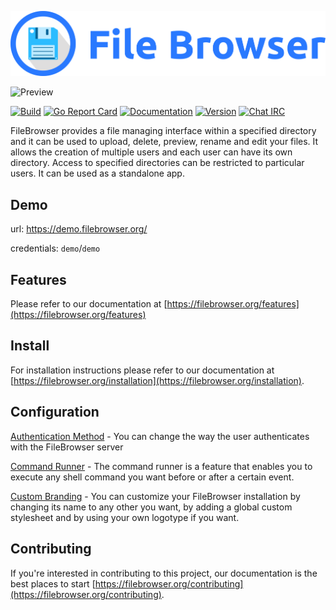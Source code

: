 <p align="center">
  <img src="https://raw.githubusercontent.com/filebrowser/logo/master/banner.png" width="550"/>
</p>

![Preview](https://user-images.githubusercontent.com/5447088/50716739-ebd26700-107a-11e9-9817-14230c53efd2.gif)

[![Build](https://github.com/filebrowser/filebrowser/actions/workflows/main.yaml/badge.svg)](https://github.com/filebrowser/filebrowser/actions/workflows/main.yaml)
[![Go Report Card](https://goreportcard.com/badge/github.com/filebrowser/filebrowser?style=flat-square)](https://goreportcard.com/report/github.com/filebrowser/filebrowser)
[![Documentation](https://img.shields.io/badge/godoc-reference-blue.svg?style=flat-square)](http://godoc.org/github.com/filebrowser/filebrowser)
[![Version](https://img.shields.io/github/release/filebrowser/filebrowser.svg?style=flat-square)](https://github.com/filebrowser/filebrowser/releases/latest)
[![Chat IRC](https://img.shields.io/badge/freenode-%23filebrowser-blue.svg?style=flat-square)](http://webchat.freenode.net/?channels=%23filebrowser)

FileBrowser provides a file managing interface within a specified directory and it can be used to upload, delete, preview, rename and edit your files. It allows the creation of multiple users and each user can have its own directory. Access to specified directories can be restricted to particular users. It can be used as a standalone app.

## Demo

url: https://demo.filebrowser.org/

credentials: `demo`/`demo`

## Features

Please refer to our documentation at [https://filebrowser.org/features](https://filebrowser.org/features)

## Install

For installation instructions please refer to our documentation at [https://filebrowser.org/installation](https://filebrowser.org/installation).

## Configuration

[Authentication Method](https://filebrowser.org/configuration/authentication-method) - You can change the way the user authenticates with the FileBrowser server

[Command Runner](https://filebrowser.org/configuration/command-runner) - The command runner is a feature that enables you to execute any shell command you want before or after a certain event.

[Custom Branding](https://filebrowser.org/configuration/custom-branding) - You can customize your FileBrowser installation by changing its name to any other you want, by adding a global custom stylesheet and by using your own logotype if you want.

## Contributing

If you're interested in contributing to this project, our documentation is the best places to start [https://filebrowser.org/contributing](https://filebrowser.org/contributing).
